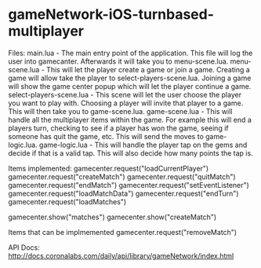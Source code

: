 gameNetwork-iOS-turnbased-multiplayer
=====================================
Files:
main.lua - The main entry point of the application.  This file will log the user into gamecanter.  Afterwards it will take you to menu-scene.lua.
menu-scene.lua - This will let the player create a game or join a game.  Creating a game will allow take the player to select-players-scene.lua.  Joining a game will show the game center popup which will let the player continue a game.
select-players-scene.lua - This scene will let the user choose the player you want to play with.  Choosing a player will invite that player to a game.  This will then take you to game-scene.lua.
game-scene.lua - This will handle all the multiplayer items within the game.  For example this will end a players turn, checking to see if a player has won the game, seeing if someone has quit the game, etc.  This will send the moves to game-logic.lua.
game-logic.lua - This will handle the player tap on the gems and decide if that is a valid tap.  This will also decide how many points the tap is.

Items implemented:
gamecenter.request("loadCurrentPlayer")
gamecenter.request("createMatch")
gamecenter.request("quitMatch")
gamecenter.request("endMatch")
gamecenter.request("setEventListener")
gamecenter.request("loadMatchData")
gamecenter.request("endTurn")
gamecenter.request("loadMatches")

gamecenter.show("matches")
gamecenter.show("createMatch")

Items that can be implmemented
gamecenter.request("removeMatch")

API Docs:
http://docs.coronalabs.com/daily/api/library/gameNetwork/index.html
